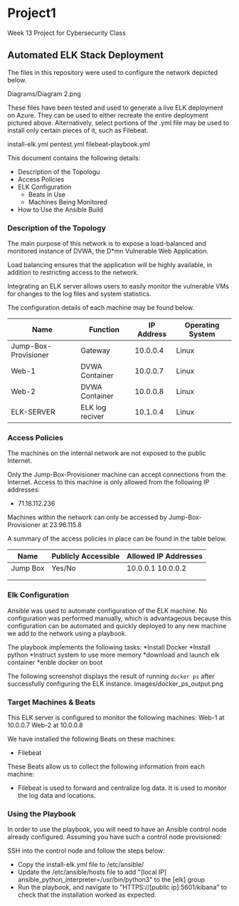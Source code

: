 # Project1
Week 13 Project for Cybersecurity Class

## Automated ELK Stack Deployment

The files in this repository were used to configure the network depicted below.

Diagrams/Diagram 2.png

These files have been tested and used to generate a live ELK deployment on Azure. They can be used to either recreate the entire deployment pictured above. Alternatively, select portions of the .yml file may be used to install only certain pieces of it, such as Filebeat.

  install-elk.yml
  pentest.yml
  filebeat-playbook.yml

This document contains the following details:
- Description of the Topologu
- Access Policies
- ELK Configuration
  - Beats in Use
  - Machines Being Monitored
- How to Use the Ansible Build


### Description of the Topology

The main purpose of this network is to expose a load-balanced and monitored instance of DVWA, the D*mn Vulnerable Web Application.

Load balancing ensures that the application will be highly available, in addition to restricting access to the network.

Integrating an ELK server allows users to easily monitor the vulnerable VMs for changes to the log files and system statistics.

The configuration details of each machine may be found below.


| Name                | Function        | IP Address | Operating System |
|---------------------|-----------------|------------|------------------|
| Jump-Box-Provisioner| Gateway         | 10.0.0.4   | Linux            |
| Web-1               | DVWA Container  | 10.0.0.7   | Linux            |
| Web-2               | DVWA Container  | 10.0.0.8   | Linux            |
| ELK-SERVER          | ELK log reciver | 10.1.0.4   | Linux            |

### Access Policies

The machines on the internal network are not exposed to the public Internet. 

Only the Jump-Box-Provisioner machine can accept connections from the Internet. Access to this machine is only allowed from the following IP addresses:
- 71.18.112.236

Machines within the network can only be accessed by Jump-Box-Provisioner at 23.96.115.8

A summary of the access policies in place can be found in the table below.

| Name     | Publicly Accessible | Allowed IP Addresses |
|----------|---------------------|----------------------|
| Jump Box | Yes/No              | 10.0.0.1 10.0.0.2    |
|          |                     |                      |
|          |                     |                      |

### Elk Configuration

Ansible was used to automate configuration of the ELK machine. No configuration was performed manually, which is advantageous because
this configuration can be automated and quickly deployed to any new machine we add to the network using a playbook. 

The playbook implements the following tasks:
*Install Docker
*Install python
*Instruct system to use more memory
*download and launch elk container
*enble docker on boot

The following screenshot displays the result of running `docker ps` after successfully configuring the ELK instance.
Images/docker_ps_output.png

### Target Machines & Beats
This ELK server is configured to monitor the following machines:
Web-1 at 10.0.0.7
Web-2 at 10.0.0.8

We have installed the following Beats on these machines:
- Filebeat

These Beats allow us to collect the following information from each machine:
- Filebeat is used to forward and centralize log data. It is used to monitor the log data and locations.

### Using the Playbook
In order to use the playbook, you will need to have an Ansible control node already configured. Assuming you have such a control node provisioned: 

SSH into the control node and follow the steps below:
- Copy the install-elk.yml file to /etc/ansible/
- Update the /etc/ansible/hosts file to add "[local IP] ansible_python_interpreter=/usr/bin/python3" to the [elk] group
- Run the playbook, and navigate to "HTTPS://[public ip]:5601/kibana" to check that the installation worked as expected.
